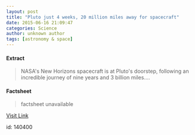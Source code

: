 ```yaml
---
layout: post
title: "Pluto just 4 weeks, 20 million miles away for spacecraft"
date: 2015-06-16 21:09:47
categories: Science
author: unknown author
tags: [astronomy & space]
---
```



#### Extract
>NASA's New Horizons spacecraft is at Pluto's doorstep, following an incredible journey of nine years and 3 billion miles....

#### Factsheet
>factsheet unavailable

[Visit Link](http://phys.org/news353693380.html)

id:  140400


